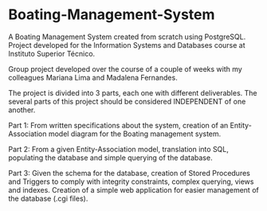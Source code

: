 # Boating-Management-System
A Boating Management System created from scratch using PostgreSQL. Project developed for the Information Systems and Databases course at Instituto Superior Técnico.

Group project developed over the course of a couple of weeks with my colleagues Mariana Lima and Madalena Fernandes.

The project is divided into 3 parts, each one with different deliverables. The several parts of this project should be considered INDEPENDENT of one another.

Part 1: From written specifications about the system, creation of an Entity-Association model diagram for the Boating management system.

Part 2: From a given Entity-Association model, translation into SQL, populating the database and simple querying of the database.

Part 3: Given the schema for the database, creation of Stored Procedures and Triggers to comply with integrity constraints, complex querying, views and indexes. 
        Creation of a simple web application for easier management of the database (.cgi files).

